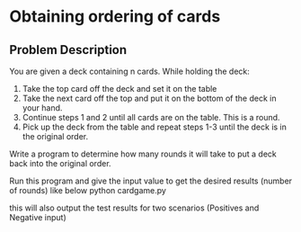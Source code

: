Obtaining ordering of cards
=====

## Problem Description

You are given a deck containing n cards. While holding the deck:

1. Take the top card off the deck and set it on the table
2. Take the next card off the top and put it on the bottom of the deck in your hand.
3. Continue steps 1 and 2 until all cards are on the table. This is a round.
4. Pick up the deck from the table and repeat steps 1-3 until the deck is in the original order.

Write a program to determine how many rounds it will take to put a deck back into the original order.

Run this program and give the input value to get the desired results (number of rounds) like below
python cardgame.py 

this will also output the test results for two scenarios (Positives and Negative input)

